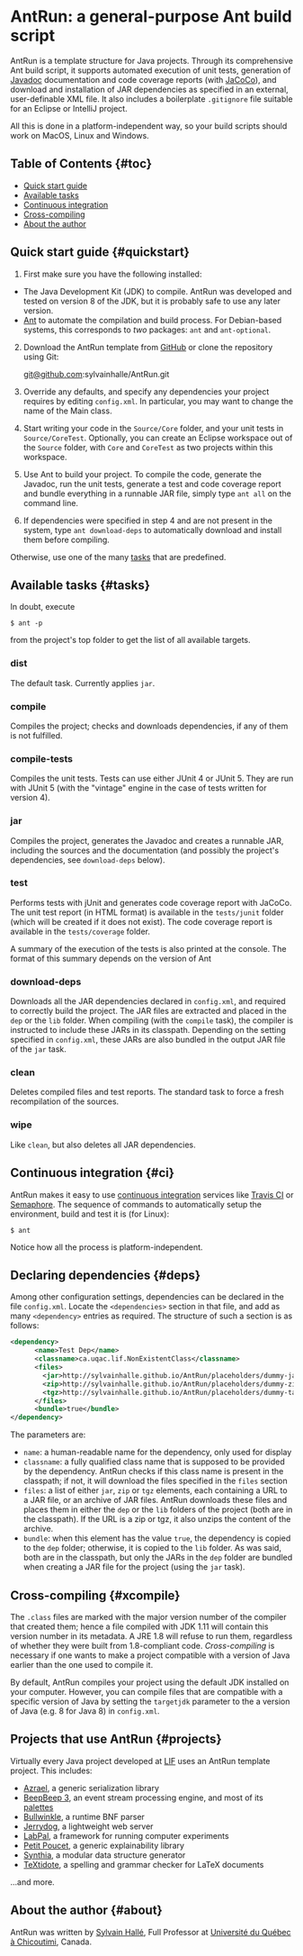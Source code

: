 AntRun: a general-purpose Ant build script
==========================================

AntRun is a template structure for Java projects. Through its comprehensive
Ant build script, it supports automated execution of unit tests, generation
of [Javadoc](http://www.oracle.com/technetwork/articles/java/index-jsp-135444.html)
documentation and code coverage reports (with
[JaCoCo](http://www.eclemma.org/jacoco/)), and download and installation
of JAR dependencies as specified in an external, user-definable XML file.
It also includes a boilerplate `.gitignore` file suitable for an Eclipse or
IntelliJ project.

All this is done in a platform-independent way, so your build scripts
should work on MacOS, Linux and Windows.

Table of Contents                                                    {#toc}
-----------------

- [Quick start guide](#quickstart)
- [Available tasks](#tasks)
- [Continuous integration](#ci)
- [Cross-compiling](#xcompile)
- [About the author](#about)

Quick start guide                                             {#quickstart}
-----------------

1. First make sure you have the following installed:

  - The Java Development Kit (JDK) to compile. AntRun was developed and
    tested on version 8 of the JDK, but it is probably safe to use
    any later version.
  - [Ant](http://ant.apache.org) to automate the compilation and build
    process. For Debian-based systems, this corresponds to *two* packages:
    `ant` and `ant-optional`.

2. Download the AntRun template from
   [GitHub](https://github.com/sylvainhalle/AntRun) or clone the repository
   using Git:
   
   git@github.com:sylvainhalle/AntRun.git

3. Override any defaults, and specify any dependencies your project
   requires by editing `config.xml`. In particular, you may want
   to change the name of the Main class.

4. Start writing your code in the `Source/Core` folder, and your unit
   tests in `Source/CoreTest`. Optionally, you can create an Eclipse
   workspace out of the `Source` folder, with `Core` and `CoreTest` as
   two projects within this workspace.

5. Use Ant to build your project. To compile the code, generate the
   Javadoc, run the unit tests, generate a test and code coverage report
   and bundle everything in a runnable JAR file, simply type `ant all` on
   the command line.
   
6. If dependencies were specified in step 4 and are not present in the
   system, type `ant download-deps` to automatically download and install
   them before compiling.

Otherwise, use one of the many [tasks](#tasks) that are predefined.

Available tasks                                                    {#tasks}
---------------

In doubt, execute

    $ ant -p

from the project's top folder to get the list of all available targets.

### dist

The default task. Currently applies `jar`.

### compile

Compiles the project; checks and downloads dependencies, if any of them
is not fulfilled.

### compile-tests

Compiles the unit tests. Tests can use either JUnit 4 or JUnit 5. They
are run with JUnit 5 (with the "vintage" engine in the case of tests
written for version 4).

### jar

Compiles the project, generates the Javadoc and creates a runnable JAR,
including the sources and the documentation (and possibly the project's
dependencies, see `download-deps` below).

### test

Performs tests with jUnit and generates code coverage report with JaCoCo.
The unit test report (in HTML format) is available in the `tests/junit`
folder (which will be created if it does not exist). The code coverage
report is available in the `tests/coverage` folder.

A summary of the execution of the tests is also printed at the console.
The format of this summary depends on the version of Ant

### download-deps

Downloads all the JAR dependencies declared in `config.xml`, and required
to correctly build the project. The JAR files are extracted and placed in
the `dep` or the `lib` folder. When compiling (with the `compile` task), the
compiler is instructed to include these JARs in its classpath. Depending on the
setting specified in `config.xml`, these JARs are also bundled in the
output JAR file of the `jar` task.

### clean

Deletes compiled files and test reports. The standard task to force a fresh
recompilation of the sources.

### wipe

Like `clean`, but also deletes all JAR dependencies.

Continuous integration                                               {#ci}
----------------------

AntRun makes it easy to use [continuous
integration](https://en.wikipedia.org/wiki/Continuous_integration) services
like [Travis CI](https://travis-ci.org) or
[Semaphore](http://semaphoreapp.com). The sequence of commands to
automatically setup the environment, build and test it is (for Linux):

    $ ant

Notice how all the process is platform-independent.

Declaring dependencies                                              {#deps}
----------------------

Among other configuration settings, dependencies can be declared in the file
`config.xml`. Locate the `<dependencies>` section in that file, and add as
many `<dependency>` entries as required. The structure of such a section is as
follows:

``` xml
<dependency>
      <name>Test Dep</name>
      <classname>ca.uqac.lif.NonExistentClass</classname>
      <files>
        <jar>http://sylvainhalle.github.io/AntRun/placeholders/dummy-jar.jar</jar>
        <zip>http://sylvainhalle.github.io/AntRun/placeholders/dummy-zip.zip</zip>
        <tgz>http://sylvainhalle.github.io/AntRun/placeholders/dummy-tar.tgz</tgz>
      </files>
      <bundle>true</bundle>
</dependency>
```

The parameters are:

- `name`: a human-readable name for the dependency, only used for display
- `classname`: a fully qualified class name that is supposed to be provided
  by the dependency. AntRun checks if this class name is present in the
  classpath; if not, it will download the files specified in the `files`
  section
- `files`: a list of either `jar`, `zip` or `tgz` elements, each containing a
  URL to a JAR file, or an archive of JAR files. AntRun downloads these files
  and places them in either the `dep` or the `lib` folders of the project (both
  are in the classpath). If the URL is a zip or tgz, it also unzips the content
  of the archive.
- `bundle`: when this element has the value `true`, the dependency is copied
  to the `dep` folder; otherwise, it is copied to the `lib` folder. As was
  said, both are in the classpath, but only the JARs in the `dep` folder are
  bundled when creating a JAR file for the project (using the `jar` task).

Cross-compiling                                                 {#xcompile}
---------------

The `.class` files are marked with the major version number of the compiler
that created them; hence a file compiled with JDK 1.11 will contain this
version number in its metadata. A JRE 1.8 will refuse to run them,
regardless of whether they were built from 1.8-compliant code.
*Cross-compiling* is necessary if one wants to make a project compatible
with a version of Java earlier than the one used to compile it. 

By default, AntRun compiles your project using the default JDK installed on
your computer. However, you can compile files that are compatible with
a specific version of Java by setting the `targetjdk` parameter to the
a version of Java (e.g. 8 for Java 8) in `config.xml`.

Projects that use AntRun                                        {#projects}
------------------------

Virtually every Java project developed at [LIF](http://liflab.ca) uses
an AntRun template project. This includes:

- [Azrael](https://github.com/sylvainhalle/Azrael), a generic serialization
  library
- [BeepBeep 3](https://liflab.github.io/beepbeep-3), an event stream
  processing engine, and most of its
  [palettes](https://github.com/liflab/beepbeep-3-palettes)
- [Bullwinkle](https://github.com/sylvainhalle/Bullwinkle), a runtime BNF
  parser
- [Jerrydog](https://github.com/sylvainhalle/Jerrydog), a lightweight web
  server
- [LabPal](https://liflab.github.io/labpal), a framework for running
  computer experiments
- [Petit Poucet](https://github.com/liflab/petitpoucet), a generic
  explainability library
- [Synthia](https://github.com/liflab/synthia), a modular data structure
  generator
- [TeXtidote](https://github.com/sylvainhalle/textidote), a spelling and
  grammar checker for LaTeX documents

...and more.

About the author                                                   {#about}
----------------

AntRun was written by [Sylvain Hallé](https://leduotang.ca/sylvain),
Full Professor at [Université du Québec à
Chicoutimi](https://www.uqac.ca/), Canada.
